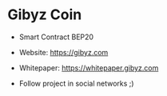 
# Gibyz Coin

- Smart Contract BEP20

- Website: https://gibyz.com
- Whitepaper: https://whitepaper.gibyz.com

- Follow project in social networks ;)

